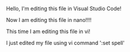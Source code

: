 Hello, I'm editing this file in Visual Studio Code!

Now I am editing this file in nano!!!!


This time I am editing this file in vi!


I just edited my file using vi command ':set spell'







